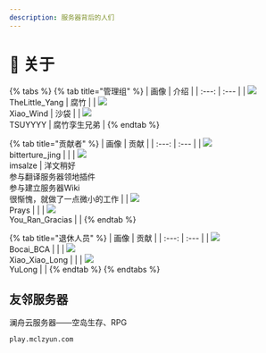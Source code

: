 ```yaml
---
description: 服务器背后的人们
---
```


# 🧻 关于

{% tabs %}
{% tab title="管理组" %}
| 画像 | 介绍 |
| :---: | :--- |
| ![](https://kehuduan2019.oss-cn-shanghai.aliyuncs.com/faces/TSUYYYY.png) <br /> TheLittle\_Yang | 腐竹 |
| ![](https://kehuduan2019.oss-cn-shanghai.aliyuncs.com/faces/Xiao_Wind.png) <br /> Xiao\_Wind | 沙袋 |
| ![](https://kehuduan2019.oss-cn-shanghai.aliyuncs.com/faces/TSUYYYY.png) <br /> TSUYYYY | 腐竹孪生兄弟 |
{% endtab %}

{% tab title="贡献者" %}
| 画像 | 贡献 |
| :---: | :--- |
| ![](https://kehuduan2019.oss-cn-shanghai.aliyuncs.com/faces/bittertrue_jing.png) <br /> bitterture\_jing |  |
| ![](https://kehuduan2019.oss-cn-shanghai.aliyuncs.com/faces/imsalze.png) <br /> imsalze | 洋文稍好<br />参与翻译服务器领地插件<br />参与建立服务器Wiki<br />很惭愧，就做了一点微小的工作 |
| ![](https://kehuduan2019.oss-cn-shanghai.aliyuncs.com/faces/Prays.png)<br /> Prays |  |
| ![](https://kehuduan2019.oss-cn-shanghai.aliyuncs.com/faces/You_Ran_Gracias.png) <br /> You\_Ran\_Gracias |  |
{% endtab %}

{% tab title="退休人员" %}
| 画像 | 贡献 |
| :---: | :--- |
| ![](https://kehuduan2019.oss-cn-shanghai.aliyuncs.com/faces/Bocai_BCA.png) <br /> Bocai\_BCA |  |
| ![](https://kehuduan2019.oss-cn-shanghai.aliyuncs.com/faces/Xiao_Xiao_Long.png) <br /> Xiao\_Xiao\_Long |  |
| ![](https://kehuduan2019.oss-cn-shanghai.aliyuncs.com/faces/YuLong.png) <br /> YuLong |  |
{% endtab %}
{% endtabs %}

## 友邻服务器

澜舟云服务器——空岛生存、RPG

```text
play.mclzyun.com
```

